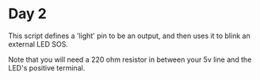 # Day 2

This script defines a 'light' pin to be an output, and then uses it to blink an external LED SOS.

Note that you will need a 220 ohm resistor in between your 5v line and the LED's positive terminal.
